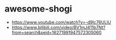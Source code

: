 # awesome-shogi

* https://www.youtube.com/watch?v=-d9lc76ULlU
* https://www.bilibili.com/video/BV1mJ411b7Nt?from=search&seid=16271991947572305060
